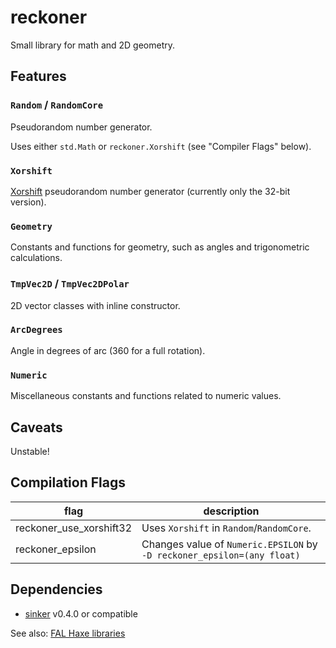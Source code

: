 # reckoner

Small library for math and 2D geometry.


## Features

### `Random` / `RandomCore`

Pseudorandom number generator.

Uses either `std.Math` or `reckoner.Xorshift` (see "Compiler Flags" below).

### `Xorshift`

[Xorshift](https://en.wikipedia.org/wiki/Xorshift) pseudorandom number generator (currently only the 32-bit version).

### `Geometry`

Constants and functions for geometry, such as angles and trigonometric calculations.

### `TmpVec2D` / `TmpVec2DPolar`

2D vector classes with inline constructor.

### `ArcDegrees`

Angle in degrees of arc (360 for a full rotation).

### `Numeric`

Miscellaneous constants and functions related to numeric values.


## Caveats

Unstable!


## Compilation Flags

|flag|description|
|---|---|
|reckoner_use_xorshift32|Uses `Xorshift` in `Random`/`RandomCore`.|
|reckoner_epsilon|Changes value of `Numeric.EPSILON` by `-D reckoner_epsilon=(any float)`|


## Dependencies

- [sinker](https://github.com/fal-works/sinker) v0.4.0 or compatible

See also:
[FAL Haxe libraries](https://github.com/fal-works/fal-haxe-libraries)
